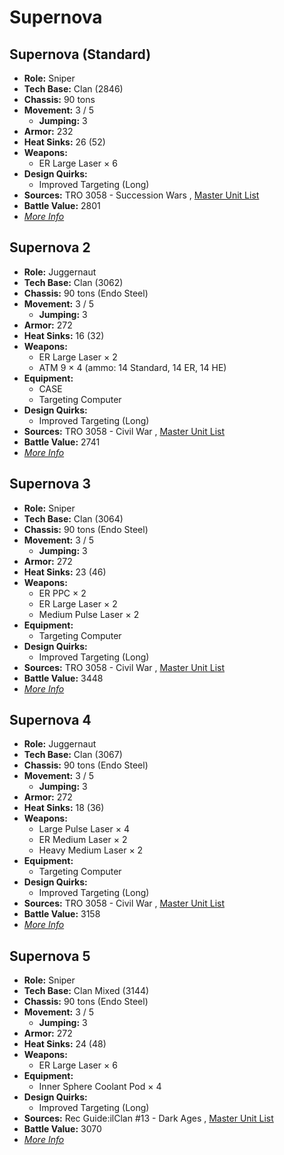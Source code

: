 # Supernova 

## Supernova (Standard) 

- **Role:** Sniper 
- **Tech Base:** Clan (2846) 
- **Chassis:** 90 tons 
- **Movement:** 3 / 5 
  - **Jumping:** 3 
- **Armor:** 232 
- **Heat Sinks:** 26 (52) 
- **Weapons:** 
  - ER Large Laser × 6 
- **Design Quirks:** 
  - Improved Targeting (Long) 
- **Sources:** TRO 3058 - Succession Wars , [Master Unit List](http://masterunitlist.info/Unit/Details/3132) 
- **Battle Value:** 2801 
- [*More Info*](supernova/supernova_standard.md) 

## Supernova 2 

- **Role:** Juggernaut 
- **Tech Base:** Clan (3062) 
- **Chassis:** 90 tons (Endo Steel) 
- **Movement:** 3 / 5 
  - **Jumping:** 3 
- **Armor:** 272 
- **Heat Sinks:** 16 (32) 
- **Weapons:** 
  - ER Large Laser × 2 
  - ATM 9 × 4 (ammo: 14 Standard, 14 ER, 14 HE) 
- **Equipment:** 
  - CASE 
  - Targeting Computer 
- **Design Quirks:** 
  - Improved Targeting (Long) 
- **Sources:** TRO 3058 - Civil War , [Master Unit List](http://masterunitlist.info/Unit/Details/3133) 
- **Battle Value:** 2741 
- [*More Info*](supernova/supernova_2.md) 

## Supernova 3 

- **Role:** Sniper 
- **Tech Base:** Clan (3064) 
- **Chassis:** 90 tons (Endo Steel) 
- **Movement:** 3 / 5 
  - **Jumping:** 3 
- **Armor:** 272 
- **Heat Sinks:** 23 (46) 
- **Weapons:** 
  - ER PPC × 2 
  - ER Large Laser × 2 
  - Medium Pulse Laser × 2 
- **Equipment:** 
  - Targeting Computer 
- **Design Quirks:** 
  - Improved Targeting (Long) 
- **Sources:** TRO 3058 - Civil War , [Master Unit List](http://masterunitlist.info/Unit/Details/3134) 
- **Battle Value:** 3448 
- [*More Info*](supernova/supernova_3.md) 

## Supernova 4 

- **Role:** Juggernaut 
- **Tech Base:** Clan (3067) 
- **Chassis:** 90 tons (Endo Steel) 
- **Movement:** 3 / 5 
  - **Jumping:** 3 
- **Armor:** 272 
- **Heat Sinks:** 18 (36) 
- **Weapons:** 
  - Large Pulse Laser × 4 
  - ER Medium Laser × 2 
  - Heavy Medium Laser × 2 
- **Equipment:** 
  - Targeting Computer 
- **Design Quirks:** 
  - Improved Targeting (Long) 
- **Sources:** TRO 3058 - Civil War , [Master Unit List](http://masterunitlist.info/Unit/Details/3135) 
- **Battle Value:** 3158 
- [*More Info*](supernova/supernova_4.md) 

## Supernova 5 

- **Role:** Sniper 
- **Tech Base:** Clan Mixed (3144) 
- **Chassis:** 90 tons (Endo Steel) 
- **Movement:** 3 / 5 
  - **Jumping:** 3 
- **Armor:** 272 
- **Heat Sinks:** 24 (48) 
- **Weapons:** 
  - ER Large Laser × 6 
- **Equipment:** 
  - Inner Sphere Coolant Pod × 4 
- **Design Quirks:** 
  - Improved Targeting (Long) 
- **Sources:** Rec Guide:ilClan #13 - Dark Ages , [Master Unit List](http://masterunitlist.info/Unit/Details/8132) 
- **Battle Value:** 3070 
- [*More Info*](supernova/supernova_5.md) 

